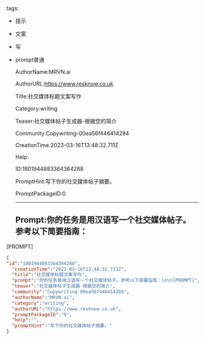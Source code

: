   tags: 
- 提示
- 文案
- 写
- prompt普通

  AuthorName:MRVN.ai

  AuthorURL:https://www.resknow.co.uk

  Title:社交媒体标题文案写作

  Category:writing

  Teaser:社交媒体帖子生成器-根据您的简介

  Community:Copywriting-00ea56f446414284

  CreationTime:2023-03-16T13:48:32.711Z

  Help:

  ID:1801944883364364288

  PromptHint:写下你的社交媒体帖子摘要。

  PromptPackageID:0

  ---

  ## Prompt:你的任务是用汉语写一个社交媒体帖子。参考以下简要指南：

[PROMPT]

  ```json
  {
  "id":"1801944883364364288",
    "creationTime":"2023-03-16T13:48:32.711Z",
    "title":"社交媒体标题文案写作",
    "prompt":"你的任务是用汉语写一个社交媒体帖子。参考以下简要指南：\n\n[PROMPT]",
    "teaser":"社交媒体帖子生成器-根据您的简介",
    "community":"Copywriting-00ea56f446414284",
    "authorName":"MRVN.ai",
    "category":"writing",
    "authorURL":"https://www.resknow.co.uk",
    "promptPackageID":"0",
    "help":"",
    "promptHint":"写下你的社交媒体帖子摘要。"
  }
  ```
